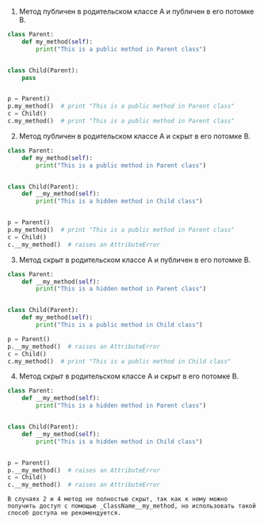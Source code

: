 1) Метод публичен в родительском классе А и публичен в его потомке B.

```python
class Parent:
    def my_method(self):
        print("This is a public method in Parent class")


class Child(Parent):
    pass


p = Parent()
p.my_method()  # print "This is a public method in Parent class"
c = Child()
c.my_method()  # print "This is a public method in Parent class"
```

2) Метод публичен в родительском классе А и скрыт в его потомке B.
```python
class Parent:
    def my_method(self):
        print("This is a public method in Parent class")


class Child(Parent):
    def __my_method(self):
        print("This is a hidden method in Child class")


p = Parent()
p.my_method()  # print "This is a public method in Parent class"
c = Child()
c.__my_method()  # raises an AttributeError
```

3) Метод скрыт в родительском классе А и публичен в его потомке B.
```python
class Parent:
    def __my_method(self):
        print("This is a hidden method in Parent class")


class Child(Parent):
    def my_method(self):
        print("This is a public method in Child class")

p = Parent()
p.__my_method()  # raises an AttributeError
c = Child()
c.my_method()  # print "This is a public method in Child class"
```

4) Метод скрыт в родительском классе А и скрыт в его потомке B.
```python
class Parent:
    def __my_method(self):
        print("This is a hidden method in Parent class")


class Child(Parent):
    def __my_method(self):
        print("This is a hidden method in Child class")


p = Parent()
p.__my_method()  # raises an AttributeError
c = Child()
c.__my_method()  # raises an AttributeError
```
`В случаях 2 и 4 метод не полностью скрыт, так как к нему можно получить доступ с помощью _ClassName__my_method, но использовать такой способ доступа не рекомендуется.`
